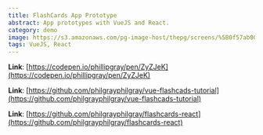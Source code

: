 ```yaml
---
title: FlashCards App Prototype
abstract: App prototypes with VueJS and React.
category: demo
image: https://s3.amazonaws.com/pg-image-host/thepg/screens/%5B0f57ab0087e3d0c04a0813865f40df07%5D_Image%2B2018-06-08%2Bat%2B8.18.44%2BPM.png
tags: VueJS, React
---
```


**Link**: [https://codepen.io/phillipgray/pen/ZyZJeK](https://codepen.io/phillipgray/pen/ZyZJeK)

**Link**: [https://github.com/philgrayphilgray/vue-flashcads-tutorial](https://github.com/philgrayphilgray/vue-flashcads-tutorial)

**Link**: [https://github.com/philgrayphilgray/flashcards-react](https://github.com/philgrayphilgray/flashcards-react)
